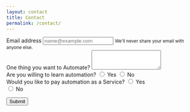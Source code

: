 ```yaml
---
layout: contact
title: Contact
permalink: /contact/
---
```


<form action="https://formspree.io/mzbjerol" method="POST">
  <div class="form-group">
    <label for="exampleInputEmail1">Email address</label>
    <input type="email" name="_replyto" class="form-control" id="exampleInputEmail1" aria-describedby="emailHelp" placeholder="name@example.com">
    <small id="emailHelp" class="form-text text-muted">We'll never share your email with anyone else.</small>
  </div>
  <div class="form-group">
    <label for="exampleFormControlTextarea1">One thing you want to Automate?</label>
    <textarea class="form-control" id="exampleFormControlTextarea1" rows="3"></textarea>
  </div>
  
  <div class="form-group form-check">
  <label for="exampleRadios">Are you willing to learn automation?</label>
  <input class="form-check-input" type="radio" name="exampleRadios" id="exampleRadios1" value="option1">
  <label class="form-check-label" for="exampleRadios1">
    Yes
  </label>
  <input class="form-check-input" type="radio" name="exampleRadios" id="exampleRadios2" value="option2">
  <label class="form-check-label" for="exampleRadios2">
    No
  </label>
</div>
  <div class="form-group form-check">
  <label for="examplRadios">Would you like to pay automation as a Service?</label>
  <input class="form-check-input" type="radio" name="examplRadios" id="examplRadios1" value="option1">
  <label class="form-check-label" for="examplRadios1">
    Yes
  </label>
</div>
<div class="form-check">
  <input class="form-check-input" type="radio" name="examplRadios" id="examplRadios2" value="option2">
  <label class="form-check-label" for="examplRadios2">
    No
  </label>
</div>

  <button type="submit" class="btn btn-primary">Submit</button>
</form>
